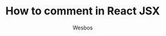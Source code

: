 ---
sections:
  - reactjs
link: 'http://wesbos.com/react-jsx-comments/'
title: 'How to comment in React JSX'
author: Wesbos
publishedAt: 2015-08-25T00:00:00.000Z
type:
  - article
topics:
  - jsx
suggestedBy:
  - andreamangano
createdAt: 2018-03-09T01:07:06.173Z
reference: aHR0cDovL3dlc2Jvcy5jb20vcmVhY3QtanN4LWNvbW1lbnRzLw
slug: how-to-comment-in-react-jsx-by-wesbos
---